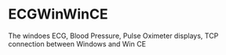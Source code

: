# ECGWinWinCE
The windoes ECG, Blood Pressure, Pulse Oximeter displays, TCP connection between Windows and Win CE
